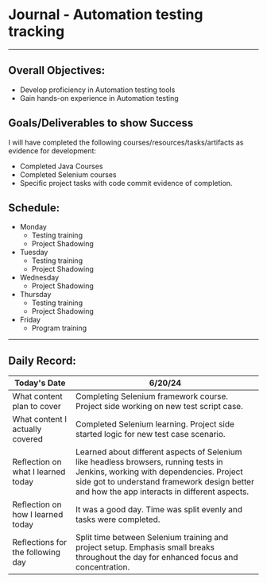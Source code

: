# Journal - Automation testing tracking

---

## Overall Objectives:

[//]: # (The example\(s\) below should be specifics of the content that you plan on covering over the course of the 2 week learning period.  Additionally, they should be based directly on feedback from your manager.)
- Develop proficiency in Automation testing tools
- Gain hands-on experience in Automation testing

## Goals/Deliverables to show Success
I will have completed the following courses/resources/tasks/artifacts as evidence for development:

[//]: # (The example\(s\) below are EXHAUSTIVE, and should be attinable within the scope of the two weeks. You can have stretch goals if you like, but be reasonable with yourself in terms of what is a fair workload)
- Completed Java Courses
- Completed Selenium courses
- Specific project tasks with code commit evidence of completion.

## Schedule:

[//]: # (Complete this outline to show what you plan on covering each day - remember however, that this will likely change depending on your pprogress.  That is fine - just update it when you need to!)

- Monday
    - Testing training
    - Project Shadowing
- Tuesday
    - Testing training
    - Project Shadowing
- Wednesday
    - Project Shadowing
- Thursday
    - Testing training
    - Project Shadowing
- Friday
    - Program training

--- 
## Daily Record:
[//]: # (You’ll make one of these each day - just copy, paste, and edit the entry, keeping the most recent post at the top of this page. 
This reflection is what you’ll use to share out each day at standup.  
Remember however, that it is a guide only, and should be used accordingly.)

[//]: # (***Lastly, please remember that this daily record is for you.  
While your coaches will use it as a soft point of accountability, 
you should use it only as much as it supports your reflections in learning.
Sentences, bullet points, paragraphs, copy and pastes are welcome!***)

| Today's Date  | 6/20/24                                                                                                                                                                                                                         | 
|---|---------------------------------------------------------------------------------------------------------------------------------------------------------------------------------------------------------------------------------|
| What content plan to cover  | Completing Selenium framework course. Project side working on new test script case.                                                                                                                                             |   
| What content I actually covered | Completed Selenium learning. Project side started logic for new test case scenario.                                                                                                                                             |  
| Reflection on what I learned today | Learned about different aspects of Selenium like headless browsers, running tests in Jenkins, working with dependencies. Project side got to understand framework design better and how the app interacts in different aspects. |   
| Reflection on how I learned today | It was a good day. Time was split evenly and tasks were completed.                                                                                                                                                              |
| Reflections for the following day| Split time between Selenium training and project setup. Emphasis small breaks throughout the day for enhanced focus and concentration.                                                                                          